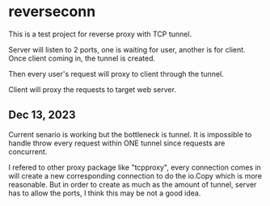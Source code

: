 # reverseconn

This is a test project for reverse proxy with TCP tunnel.

Server will listen to 2 ports, one is waiting for user, another is for client.
Once client coming in, the tunnel is created.

Then every user's request will proxy to client through the tunnel.

Client will proxy the requests to target web server.


## Dec 13, 2023

Current senario is working but the bottleneck is tunnel.
It is impossible to handle throw every request within ONE tunnel since requests are concurrent.

I refered to other proxy package like "tcpproxy", every connection comes in will create a new corresponding connection to do the io.Copy which is more reasonable.
But in order to create as much as the amount of tunnel, server has to allow the ports, I think this may be not a good idea.